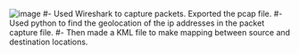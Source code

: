 ![image](https://github.com/nehel2942/network_mapping/assets/73643746/f413282c-c728-4532-b47f-99c4fcd7ea02)
#- Used Wireshark to capture packets. Exported the pcap file.
#- Used python to find the geolocation of the ip addresses in the packet capture file.
#- Then made a KML file to make mapping between source and destination locations.
